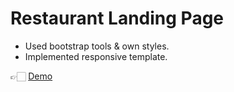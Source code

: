 # Restaurant Landing Page

- Used bootstrap tools & own styles.
- Implemented responsive template.

👉🏻 [Demo](https://tanmay-312.github.io/Restaurant-Website/)
